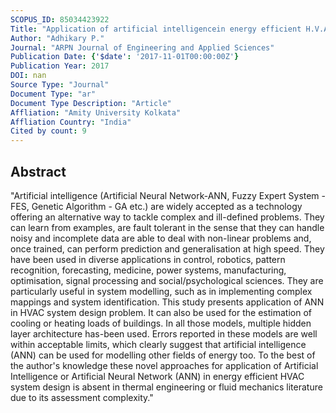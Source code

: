```yaml
---
SCOPUS_ID: 85034423922
Title: "Application of artificial intelligencein energy efficient H.V.A.C. system design: A case study"
Author: "Adhikary P."
Journal: "ARPN Journal of Engineering and Applied Sciences"
Publication Date: {'$date': '2017-11-01T00:00:00Z'}
Publication Year: 2017
DOI: nan
Source Type: "Journal"
Document Type: "ar"
Document Type Description: "Article"
Affliation: "Amity University Kolkata"
Affliation Country: "India"
Cited by count: 9
---
```


## Abstract
"Artificial intelligence (Artificial Neural Network-ANN, Fuzzy Expert System - FES, Genetic Algorithm - GA etc.) are widely accepted as a technology offering an alternative way to tackle complex and ill-defined problems. They can learn from examples, are fault tolerant in the sense that they can handle noisy and incomplete data are able to deal with non-linear problems and, once trained, can perform prediction and generalisation at high speed. They have been used in diverse applications in control, robotics, pattern recognition, forecasting, medicine, power systems, manufacturing, optimisation, signal processing and social/psychological sciences. They are particularly useful in system modelling, such as in implementing complex mappings and system identification. This study presents application of ANN in HVAC system design problem. It can also be used for the estimation of cooling or heating loads of buildings. In all those models, multiple hidden layer architecture has-been used. Errors reported in these models are well within acceptable limits, which clearly suggest that artificial intelligence (ANN) can be used for modelling other fields of energy too. To the best of the author's knowledge these novel approaches for application of Artificial Intelligence or Artificial Neural Network (ANN) in energy efficient HVAC system design is absent in thermal engineering or fluid mechanics literature due to its assessment complexity."
